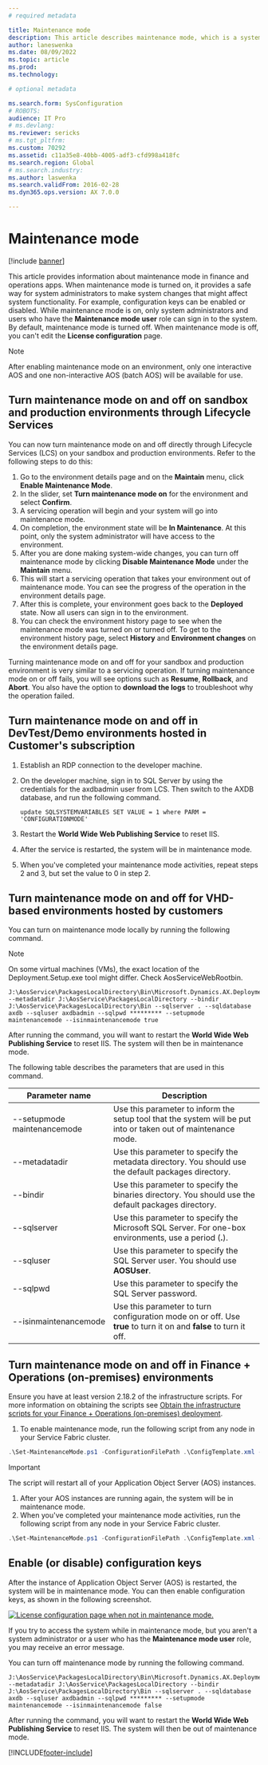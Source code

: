 ```yaml
---
# required metadata

title: Maintenance mode
description: This article describes maintenance mode, which is a system-wide setting that lets system administrators make system changes that can affect system functionality.
author: laneswenka
ms.date: 08/09/2022
ms.topic: article
ms.prod: 
ms.technology: 

# optional metadata

ms.search.form: SysConfiguration
# ROBOTS: 
audience: IT Pro
# ms.devlang: 
ms.reviewer: sericks
# ms.tgt_pltfrm: 
ms.custom: 70292
ms.assetid: c11a35e8-40bb-4005-adf3-cfd998a418fc
ms.search.region: Global
# ms.search.industry: 
ms.author: laswenka
ms.search.validFrom: 2016-02-28
ms.dyn365.ops.version: AX 7.0.0

---
```


# Maintenance mode

[!include [banner](../includes/banner.md)]

This article provides information about maintenance mode in finance and operations apps. When maintenance mode is turned on, it provides a safe way for system administrators to make system changes that might affect system functionality. For example, configuration keys can be enabled or disabled. While maintenance mode is on, only system administrators and users who have the **Maintenance mode user** role can sign in to the system. By default, maintenance mode is turned off. When maintenance mode is off, you can't edit the **License configuration** page.

> [!Note]
> After enabling maintenance mode on an environment, only one interactive AOS and one non-interactive AOS (batch AOS) will be available for use.

## Turn maintenance mode on and off on sandbox and production environments through Lifecycle Services 
You can now turn maintenance mode on and off directly through Lifecycle Services (LCS) on your sandbox and production environments. Refer to the following steps to do this:

1. Go to the environment details page and on the **Maintain** menu, click **Enable Maintenance Mode**. 
2. In the slider, set **Turn maintenance mode on** for the environment and select **Confirm**.
3. A servicing operation will begin and your system  will go into maintenance mode.
4. On completion, the environment state will be **In Maintenance**. At this point, only the system administrator will have access to the environment.
5. After you are done making system-wide changes, you can turn off maintenance mode by clicking **Disable Maintenance Mode** under the **Maintain** menu.
6. This will start a servicing operation that takes your environment out of maintenance mode. You can see the progress of the operation in the environment details page.
7. After this is complete, your environment goes back to the **Deployed** state. Now all users can sign in to the environment.
8. You can check the environment history page to see when the maintenance mode was turned on or turned off. To get to the environment history page, select **History** and **Environment changes** on the environment details page.

Turning maintenance mode on and off for your sandbox and production environment is very similar to a servicing operation. If turning maintenance mode on or off fails, you will see options such as **Resume**, **Rollback**, and **Abort**. You also have the option to **download the logs** to troubleshoot why the operation failed.

## Turn maintenance mode on and off in DevTest/Demo environments hosted in Customer's subscription
1. Establish an RDP connection to the developer machine.
2. On the developer machine, sign in to SQL Server by using the credentials for the axdbadmin user from LCS. Then switch to the AXDB database, and run the following command.

    ```Console
    update SQLSYSTEMVARIABLES SET VALUE = 1 where PARM = 'CONFIGURATIONMODE'
    ```

3. Restart the **World Wide Web Publishing Service** to reset IIS.
4. After the service is restarted, the system will be in maintenance mode.
5. When you've completed your maintenance mode activities, repeat steps 2 and 3, but set the value to 0 in step 2.

## Turn maintenance mode on and off for VHD-based environments hosted by customers

You can turn on maintenance mode locally by running the following command. 

> [!Note]
> On some virtual machines (VMs), the exact location of the Deployment.Setup.exe tool might differ. Check AosServiceWebRootbin.

```Console
J:\AosService\PackagesLocalDirectory\Bin\Microsoft.Dynamics.AX.Deployment.Setup.exe --metadatadir J:\AosService\PackagesLocalDirectory --bindir J:\AosService\PackagesLocalDirectory\Bin --sqlserver . --sqldatabase axdb --sqluser axdbadmin --sqlpwd ********* --setupmode maintenancemode --isinmaintenancemode true
```
After running the command, you will want to restart the **World Wide Web Publishing Service** to reset IIS. The system will then be in maintenance mode.  

The following table describes the parameters that are used in this command.

| Parameter name              | Description  |
|-----------------------------|------|
| --setupmode maintenancemode | Use this parameter to inform the setup tool that the system will be put into or taken out of maintenance mode.    |
| --metadatadir               | Use this parameter to specify the metadata directory. You should use the default packages directory.              |
| --bindir                    | Use this parameter to specify the binaries directory. You should use the default packages directory.              |
| --sqlserver                 | Use this parameter to specify the Microsoft SQL Server. For one-box environments, use a period (**.**).           |
| --sqluser                   | Use this parameter to specify the SQL Server user. You should use **AOSUser**.                                    |
| --sqlpwd                    | Use this parameter to specify the SQL Server password.                                                            |
| --isinmaintenancemode       | Use this parameter to turn configuration mode on or off. Use **true** to turn it on and **false** to turn it off. |


## Turn maintenance mode on and off in Finance + Operations (on-premises) environments

Ensure you have at least version 2.18.2 of the infrastructure scripts. For more information on obtaining the scripts see [Obtain the infrastructure scripts for your Finance + Operations (on-premises) deployment](../deployment/obtain-infrascripts-onprem.md).

1. To enable maintenance mode, run the following script from any node in your Service Fabric cluster.
```powershell
.\Set-MaintenanceMode.ps1 -ConfigurationFilePath .\ConfigTemplate.xml -Enable
```
> [!IMPORTANT]
> The script will restart all of your Application Object Server (AOS) instances.

1. After your AOS instances are running again, the system will be in maintenance mode.
1. When you've completed your maintenance mode activities, run the following script from any node in your Service Fabric cluster.
```powershell
.\Set-MaintenanceMode.ps1 -ConfigurationFilePath .\ConfigTemplate.xml -Disable
```


## Enable (or disable) configuration keys

After the instance of Application Object Server (AOS) is restarted, the system will be in maintenance mode. You can then enable configuration keys, as shown in the following screenshot. 

[![License configuration page when not in maintenance mode.](./media/license-configuration-page-when-not-in-maintenance-mode.png)](./media/license-configuration-page-when-not-in-maintenance-mode.png) 

If you try to access the system while in maintenance mode, but you aren't a system administrator or a user who has the **Maintenance mode user** role, you may receive an error message. 

You can turn off maintenance mode by running the following command.

```Console
J:\AosService\PackagesLocalDirectory\Bin\Microsoft.Dynamics.AX.Deployment.Setup.exe --metadatadir J:\AosService\PackagesLocalDirectory --bindir J:\AosService\PackagesLocalDirectory\Bin --sqlserver . --sqldatabase axdb --sqluser axdbadmin --sqlpwd ********* --setupmode maintenancemode --isinmaintenancemode false
```
After running the command, you will want to restart the **World Wide Web Publishing Service** to reset IIS. The system will then be out of maintenance mode.  


[!INCLUDE[footer-include](../../../includes/footer-banner.md)]

